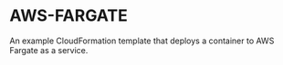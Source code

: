 # AWS-FARGATE
An example CloudFormation template that deploys a container to AWS Fargate as a service.
